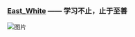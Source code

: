 ### [East_White](https://ian-kevin126.github.io/East_White_Blog/) —— 学习不止，止于至善

![图片](https://uploader.shimo.im/f/rAZjV08glM0D6JKr.png!thumbnail?fileGuid=tC3p6YyGtDRkVwkc)





